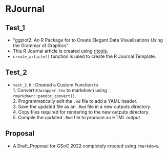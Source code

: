 # RJournal
## Test_1
- "ggplot2: An R Package for to Create Elegant Data Visualisations Using the Grammar of Graphics"
- This R Journal article is created using [rjtools](https://github.com/rjournal/rjtools).
- `create_article()` function is used to create the R Journal Template.
## Test_2
- `test_2.R` : Created a Custom Function to <br>
		1. Convert `RJwrapper.tex` to markdown using `rmarkdown::pandoc_convert()`.<br>
		2. Programmatically edit the `.md` file to add a YAML header.<br>
		3. Save the updated file as an `.Rmd` file in a new outputs directory.<br>
		4. Copy files required for rendering to the new outputs directory.<br>
		5. Compile the updated `.Rmd` file to produce an HTML output.<br>
## Proposal
- A Draft_Proposal for GSoC 2022 completely created using `rmarkdown`.
